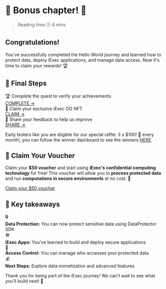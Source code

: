 # 🎉 Bonus chapter! 🎉

> Reading time 🕒 4 mins

<div class="hero">
  <div class="hero-content">
    <h2>Congratulations!</h2>
    <p>You've successfully completed the Hello World journey and learned how to protect data, deploy iExec applications, and manage data access. Now it's time to claim your rewards! 🏆</p>
  </div>
</div>

## 🏁 Final Steps

<div class="requirements-list">
  <div class="requirement-item">
    <div class="req-title-suprise">🏆 Complete the quest to verify your achievements</div>
    <a target="_blank" href="https://nodejs.org/en/">COMPLETE →</a>
  </div>

  <div class="requirement-item">
    <div class="req-title-suprise">🎨 Claim your exclusive iExec OG NFT</div>
    <a target="_blank" href="https://www.npmjs.com/get-npm">CLAIM →</a>
  </div>
  
  <div class="requirement-item">
    <div class="req-title-suprise">📝 Share your feedback to help us improve</div>
    <a target="_blank" href="https://hub.docker.com/">SHARE →</a>
  </div>
</div>

<div class="solution-note">
  <p>Early testers like you are eligible for our special <span class="highlight">raffle: 3 x $100! 🎁 every month!</span>, you can follow the winner dashboard to see the winners <a href="https://app.galxe.com/quest/fArdRcqqbivyjCJ9u7nPt8/GCZfUtkAer">HERE</a></p>
</div>

## 🎁 Claim Your Voucher

<div >
  <p>Claim your <strong >$50 voucher</strong > and start using <strong>iExec's confidential computing technology</strong> for free! This voucher will allow you to <strong>process protected data</strong> and run <strong>computations in secure environments</strong> at no cost. 🎁</p>
</div>

<div class="button-group-voucher">
  <a href="https://app.galxe.com/quest/fArdRcqqbivyjCJ9u7nPt8/GCZfUtkAer" class="yellow-button" target="_blank">
    Claim your $50 voucher
  </a>

</div>

## 🎯 Key takeaways

<div class="key-takeaways">
  <div class="takeaway-item">
    <span class="takeaway-icon">🔒</span>
    <div class="takeaway-content">
      <strong>Data Protection:</strong> You can now protect sensitive data using DataProtector SDK
    </div>
  </div>
  <div class="takeaway-item">
    <span class="takeaway-icon">🛠️</span>
    <div class="takeaway-content">
      <strong>iExec Apps:</strong> You've learned to build and deploy secure applications
    </div>
  </div>
  <div class="takeaway-item">
    <span class="takeaway-icon">🔐</span>
    <div class="takeaway-content">
      <strong>Access Control:</strong> You can manage who accesses your protected data
    </div>
  </div>
  <div class="takeaway-item">
    <span class="takeaway-icon">💰</span>
    <div class="takeaway-content">
      <strong>Next Steps:</strong> Explore data monetization and advanced features
    </div>
  </div>
</div>

<div class="help-note">
  <p>Thank you for being part of the iExec journey! We can't wait to see what you'll build next! 🚀</p>
</div>

<style>


</style>
